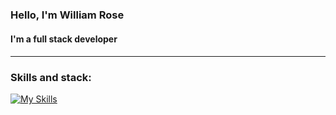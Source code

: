 ### Hello, I'm William Rose

<!--
**WilliamTRose756/WilliamTRose756** is a ✨ _special_ ✨ repository because its `README.md` (this file) appears on your GitHub profile.
Here are some ideas to get you started:

### 🔭 I’m currently working on a github user search app
- 🌱 I’m currently learning react
- 👯 I’m looking to collaborate on open source projects
- 🤔 I’m looking for help with ...
- 💬 Ask me about ...
- 📫 How to reach me: ...
- ⚡ Fun fact: ...
-->

<h4> I'm a full stack developer <h4/>

<hr>


### Skills and stack:
[![My Skills](https://skills.thijs.gg/icons?i=py,js,react,django,html,css,nodejs,git,aws,postgres,bootstrap,tailwind)](https://skills.thijs.gg)


